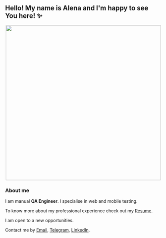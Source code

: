 ## Hello! My name is Alena and I'm happy to see You here! :sparkles: 

<div id="header" align="center">
  <img src="https://media.giphy.com/media/v1.Y2lkPTc5MGI3NjExY2c3dDRhd2Rxa3R1Ync4NWc5cnp5M25jbmVrdzhvOTZzY3AzYzU4dyZlcD12MV9pbnRlcm5hbF9naWZfYnlfaWQmY3Q9Zw/5r5J4JD9miis/giphy.gif" width="500"/>
</div>

### About me
I am manual **QA Engineer**. I specialise in web and mobile testing.

To know more about my professional experience check out my [Resume](https://drive.google.com/file/d/1fSL-HTb6gBRQATDaZUIY_v5k9IcXe4PB/view?usp=sharing).

I am open to a new opportunities.

Contact me by [Email](mailto:ellenzavadich@yahoo.com), [Telegram](https://t.me/elenazavadich), [LinkedIn](https://www.linkedin.com/in/elenazavadich/).
